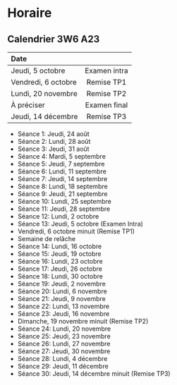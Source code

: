 # Horaire

## Calendrier 3W6 A23

| Date |          |
| :--------------- |:---------------:|
| Jeudi, 5 octobre | Examen intra |
| Vendredi, 6 octobre | Remise TP1 |
| Lundi, 20 novembre | Remise TP2 |
| À préciser | Examen final |
| Jeudi, 14 décembre | Remise TP3 |

- Séance 1: Jeudi, 24 août
- Séance 2: Lundi, 28 août
- Séance 3: Jeudi, 31 août
- Séance 4: Mardi, 5 septembre
- Séance 5: Jeudi, 7 septembre
- Séance 6: Lundi, 11 septembre
- Séance 7: Jeudi, 14 septembre
- Séance 8: Lundi, 18 septembre
- Séance 9: Jeudi, 21 septembre
- Séance 10: Lundi, 25 septembre
- Séance 11: Jeudi, 28 septembre
- Séance 12: Lundi, 2 octobre
- Séance 13: Jeudi, 5 octobre (Examen Intra)
- Vendredi, 6 octobre minuit (Remise TP1)
- Semaine de relâche
- Séance 14: Lundi, 16 octobre
- Séance 15: Jeudi, 19 octobre
- Séance 16: Lundi, 23 octobre
- Séance 17: Jeudi, 26 octobre
- Séance 18: Lundi, 30 octobre
- Séance 19: Jeudi, 2 novembre
- Séance 20: Lundi, 6 novembre
- Séance 21: Jeudi, 9 novembre
- Séance 22: Lundi, 13 novembre
- Séance 23: Jeudi, 16 novembre
- Dimanche, 19 novembre minuit (Remise TP2)
- Séance 24: Lundi, 20 novembre
- Séance 25: Jeudi, 23 novembre
- Séance 26: Lundi, 27 novembre
- Séance 27: Jeudi, 30 novembre
- Séance 28: Lundi, 4 décembre
- Séance 29: Jeudi, 11 décembre
- Séance 30: Jeudi, 14 décembre minuit (Remise TP3)


